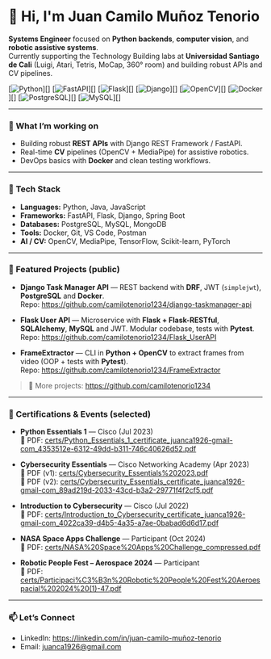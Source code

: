 # 👋 Hi, I'm Juan Camilo Muñoz Tenorio

**Systems Engineer** focused on **Python backends**, **computer vision**, and **robotic assistive systems**.  
Currently supporting the Technology Building labs at **Universidad Santiago de Cali** (Luigi, Atari, Tetris, MoCap, 360° room) and building robust APIs and CV pipelines.


[![Python](https://img.shields.io/badge/Python-3776AB)][]
[![FastAPI](https://img.shields.io/badge/FastAPI-009688)][]
[![Flask](https://img.shields.io/badge/Flask-000000)][]
[![Django](https://img.shields.io/badge/Django-092E20)][]
[![OpenCV](https://img.shields.io/badge/OpenCV-5C3EE8)][]
[![Docker](https://img.shields.io/badge/Docker-2496ED)][]
[![PostgreSQL](https://img.shields.io/badge/PostgreSQL-336791)][]
[![MySQL](https://img.shields.io/badge/MySQL-4479A1)][]

[Python]: #
[FastAPI]: #
[Flask]: #
[Django]: #
[OpenCV]: #
[Docker]: #
[PostgreSQL]: #
[MySQL]: #

---

### 🔭 What I’m working on
- Building robust **REST APIs** with Django REST Framework / FastAPI.
- Real-time **CV** pipelines (OpenCV + MediaPipe) for assistive robotics.
- DevOps basics with **Docker** and clean testing workflows.

---

### 🧠 Tech Stack
- **Languages:** Python, Java, JavaScript  
- **Frameworks:** FastAPI, Flask, Django, Spring Boot  
- **Databases:** PostgreSQL, MySQL, MongoDB  
- **Tools:** Docker, Git, VS Code, Postman  
- **AI / CV:** OpenCV, MediaPipe, TensorFlow, Scikit-learn, PyTorch  

---

### 🚀 Featured Projects (public)
- **Django Task Manager API** — REST backend with **DRF**, JWT (`simplejwt`), **PostgreSQL** and **Docker**.  
  Repo: https://github.com/camilotenorio1234/django-taskmanager-api

- **Flask User API** — Microservice with **Flask + Flask-RESTful**, **SQLAlchemy**, **MySQL** and JWT. Modular codebase, tests with **Pytest**.  
  Repo: https://github.com/camilotenorio1234/Flask_UserAPI

- **FrameExtractor** — CLI in **Python + OpenCV** to extract frames from video (OOP + tests with **Pytest**).  
  Repo: https://github.com/camilotenorio1234/FrameExtractor

> 📝 More projects: https://github.com/camilotenorio1234

---

### 🏅 Certifications & Events (selected)

- **Python Essentials 1** — Cisco (Jul 2023)  
  📄 PDF: [certs/Python_Essentials_1_certificate_juanca1926-gmail-com_4353512e-6312-49dd-b311-746c40626d52.pdf](certs/Python_Essentials_1_certificate_juanca1926-gmail-com_4353512e-6312-49dd-b311-746c40626d52.pdf)

- **Cybersecurity Essentials** — Cisco Networking Academy (Apr 2023)  
  📄 PDF (v1): [certs/Cybersecurity_Essentials%202023.pdf](certs/Cybersecurity_Essentials%202023.pdf)  
  📄 PDF (v2): [certs/Cybersecurity_Essentials_certificate_juanca1926-gmail-com_89ad219d-2033-43cd-b3a2-29771f4f2cf5.pdf](certs/Cybersecurity_Essentials_certificate_juanca1926-gmail-com_89ad219d-2033-43cd-b3a2-29771f4f2cf5.pdf)

- **Introduction to Cybersecurity** — Cisco (Jul 2022)  
  📄 PDF: [certs/Introduction_to_Cybersecurity_certificate_juanca1926-gmail-com_4022ca39-d4b5-4a35-a7ae-0babad6d6d17.pdf](certs/Introduction_to_Cybersecurity_certificate_juanca1926-gmail-com_4022ca39-d4b5-4a35-a7ae-0babad6d6d17.pdf)

- **NASA Space Apps Challenge** — Participant (Oct 2024)  
  📄 PDF: [certs/NASA%20Space%20Apps%20Challenge_compressed.pdf](certs/NASA%20Space%20Apps%20Challenge_compressed.pdf)

- **Robotic People Fest – Aerospace 2024** — Participant  
  📄 PDF: [certs/Participaci%C3%B3n%20Robotic%20People%20Fest%20Aeroespacial%202024%20(1)-47.pdf](certs/Participaci%C3%B3n%20Robotic%20People%20Fest%20Aeroespacial%202024%20(1)-47.pdf)

---

### 📫 Let’s Connect
- LinkedIn: https://linkedin.com/in/juan-camilo-muñoz-tenorio  
- Email: juanca1926@gmail.com
